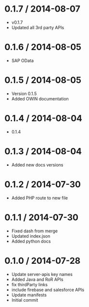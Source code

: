
0.1.7 / 2014-08-07 
==================

 * v0.1.7
 * Updated all 3rd party APIs

0.1.6 / 2014-08-05
==================

  * SAP OData

0.1.5 / 2014-08-05 
==================

 * Version 0.1.5
 * Added OWIN documentation

0.1.4 / 2014-08-04 
==================

 * 0.1.4

0.1.3 / 2014-08-04 
==================

 * Added new docs versions

0.1.2 / 2014-07-30 
==================

 * Added PHP route to new file

0.1.1 / 2014-07-30
==================

  * Fixed dash from merge
  * Updated index.json
  * Added python docs

0.1.0 / 2014-07-28
==================

  * Update server-apis key names
  * Added Java and RoR APIs
  * fix thirdParty links
  * include firebase and salesforce APIs
  * Update manifests
  * Initial commit
